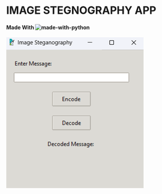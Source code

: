 # IMAGE STEGNOGRAPHY APP

#### Made With ![made-with-python](https://img.shields.io/badge/Python-FFD43B?style=for-the-badge&logo=python&logoColor=blue)

![APP Preview Image](images/app.png)
